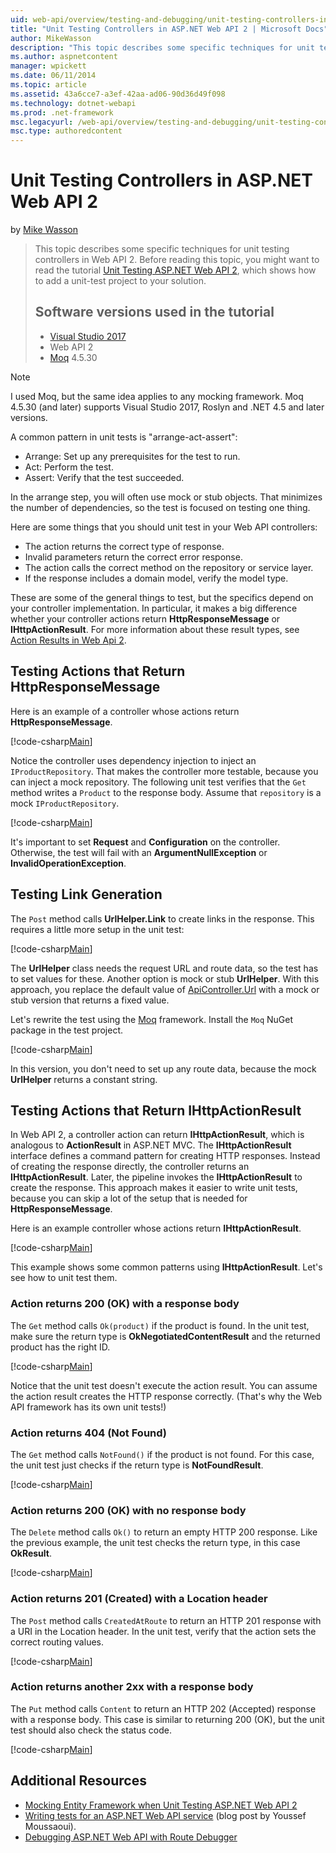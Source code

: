 ```yaml
---
uid: web-api/overview/testing-and-debugging/unit-testing-controllers-in-web-api
title: "Unit Testing Controllers in ASP.NET Web API 2 | Microsoft Docs"
author: MikeWasson
description: "This topic describes some specific techniques for unit testing controllers in Web API 2. Before reading this topic, you might want to read the tutorial Unit..."
ms.author: aspnetcontent
manager: wpickett
ms.date: 06/11/2014
ms.topic: article
ms.assetid: 43a6cce7-a3ef-42aa-ad06-90d36d49f098
ms.technology: dotnet-webapi
ms.prod: .net-framework
msc.legacyurl: /web-api/overview/testing-and-debugging/unit-testing-controllers-in-web-api
msc.type: authoredcontent
---
```

Unit Testing Controllers in ASP.NET Web API 2
====================
by [Mike Wasson](https://github.com/MikeWasson)

> This topic describes some specific techniques for unit testing controllers in Web API 2. Before reading this topic, you might want to read the tutorial [Unit Testing ASP.NET Web API 2](unit-testing-with-aspnet-web-api.md), which shows how to add a unit-test project to your solution.
> 
> ## Software versions used in the tutorial
> 
> - [Visual Studio 2017](https://www.visualstudio.com/vs/)
> - Web API 2
> - [Moq](https://github.com/Moq) 4.5.30

> [!NOTE]
> I used Moq, but the same idea applies to any mocking framework. Moq 4.5.30 (and later) supports Visual Studio 2017, Roslyn and .NET 4.5 and later versions.

A common pattern in unit tests is &quot;arrange-act-assert&quot;:

- Arrange: Set up any prerequisites for the test to run.
- Act: Perform the test.
- Assert: Verify that the test succeeded.

In the arrange step, you will often use mock or stub objects. That minimizes the number of dependencies, so the test is focused on testing one thing.

Here are some things that you should unit test in your Web API controllers:

- The action returns the correct type of response.
- Invalid parameters return the correct error response.
- The action calls the correct method on the repository or service layer.
- If the response includes a domain model, verify the model type.

These are some of the general things to test, but the specifics depend on your controller implementation. In particular, it makes a big difference whether your controller actions return **HttpResponseMessage** or **IHttpActionResult**. For more information about these result types, see [Action Results in Web Api 2](../getting-started-with-aspnet-web-api/action-results.md).

## Testing Actions that Return HttpResponseMessage

Here is an example of a controller whose actions return **HttpResponseMessage**.

[!code-csharp[Main](unit-testing-controllers-in-web-api/samples/sample1.cs)]

Notice the controller uses dependency injection to inject an `IProductRepository`. That makes the controller more testable, because you can inject a mock repository. The following unit test verifies that the `Get` method writes a `Product` to the response body. Assume that `repository` is a mock `IProductRepository`.

[!code-csharp[Main](unit-testing-controllers-in-web-api/samples/sample2.cs)]

It's important to set **Request** and **Configuration** on the controller. Otherwise, the test will fail with an **ArgumentNullException** or **InvalidOperationException**.

## Testing Link Generation

The `Post` method calls **UrlHelper.Link** to create links in the response. This requires a little more setup in the unit test:

[!code-csharp[Main](unit-testing-controllers-in-web-api/samples/sample3.cs)]

The **UrlHelper** class needs the request URL and route data, so the test has to set values for these. Another option is mock or stub **UrlHelper**. With this approach, you replace the default value of [ApiController.Url](https://msdn.microsoft.com/en-us/library/system.web.http.apicontroller.url.aspx) with a mock or stub version that returns a fixed value.

Let's rewrite the test using the [Moq](https://github.com/Moq) framework. Install the `Moq` NuGet package in the test project.

[!code-csharp[Main](unit-testing-controllers-in-web-api/samples/sample4.cs)]

In this version, you don't need to set up any route data, because the mock **UrlHelper** returns a constant string.


## Testing Actions that Return IHttpActionResult

In Web API 2, a controller action can return **IHttpActionResult**, which is analogous to **ActionResult** in ASP.NET MVC. The **IHttpActionResult** interface defines a command pattern for creating HTTP responses. Instead of creating the response directly, the controller returns an **IHttpActionResult**. Later, the pipeline invokes the **IHttpActionResult** to create the response. This approach makes it easier to write unit tests, because you can skip a lot of the setup that is needed for **HttpResponseMessage**.

Here is an example controller whose actions return **IHttpActionResult**.

[!code-csharp[Main](unit-testing-controllers-in-web-api/samples/sample5.cs)]

This example shows some common patterns using **IHttpActionResult**. Let's see how to unit test them.

### Action returns 200 (OK) with a response body

The `Get` method calls `Ok(product)` if the product is found. In the unit test, make sure the return type is **OkNegotiatedContentResult** and the returned product has the right ID.

[!code-csharp[Main](unit-testing-controllers-in-web-api/samples/sample6.cs)]

Notice that the unit test doesn't execute the action result. You can assume the action result creates the HTTP response correctly. (That's why the Web API framework has its own unit tests!)

### Action returns 404 (Not Found)

The `Get` method calls `NotFound()` if the product is not found. For this case, the unit test just checks if the return type is **NotFoundResult**.

[!code-csharp[Main](unit-testing-controllers-in-web-api/samples/sample7.cs)]

### Action returns 200 (OK) with no response body

The `Delete` method calls `Ok()` to return an empty HTTP 200 response. Like the previous example, the unit test checks the return type, in this case **OkResult**.

[!code-csharp[Main](unit-testing-controllers-in-web-api/samples/sample8.cs)]

### Action returns 201 (Created) with a Location header

The `Post` method calls `CreatedAtRoute` to return an HTTP 201 response with a URI in the Location header. In the unit test, verify that the action sets the correct routing values.

[!code-csharp[Main](unit-testing-controllers-in-web-api/samples/sample9.cs)]

### Action returns another 2xx with a response body

The `Put` method calls `Content` to return an HTTP 202 (Accepted) response with a response body. This case is similar to returning 200 (OK), but the unit test should also check the status code.

[!code-csharp[Main](unit-testing-controllers-in-web-api/samples/sample10.cs)]

## Additional Resources

- [Mocking Entity Framework when Unit Testing ASP.NET Web API 2](mocking-entity-framework-when-unit-testing-aspnet-web-api-2.md)
- [Writing tests for an ASP.NET Web API service](https://blogs.msdn.com/b/youssefm/archive/2013/01/28/writing-tests-for-an-asp-net-webapi-service.aspx) (blog post by Youssef Moussaoui).
- [Debugging ASP.NET Web API with Route Debugger](https://blogs.msdn.com/b/webdev/archive/2013/04/04/debugging-asp-net-web-api-with-route-debugger.aspx)